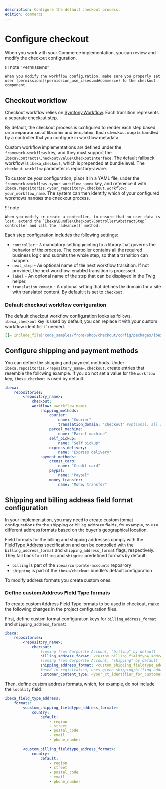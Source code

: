 ```yaml
---
description: Configure the default checkout process.
edition: commerce
---
```


# Configure checkout

When you work with your Commerce implementation, you can review and modify 
the checkout configuration.

!!! note "Permissions" 

    When you modify the workflow configuration, make sure you properly set user [permissions](permission_use_cases.md#commerce) to the checkout component.

## Checkout workflow

Checkout workflow relies on [Symfony Workflow](http://symfony.com/doc/5.4/components/workflow.html).
Each transition represents a separate checkout step. 

By default, the checkout process is configured to render each step based on a separate 
set of libraries and templates.
Each checkout step is handled by a controller that you configure in workflow metadata.

Custom workflow implementations are defined under the `framework.workflows` key, 
and they must support the `Ibexa\Contracts\Checkout\Value\CheckoutInterface`. 
The default fallback workflow is `ibexa_checkout`, which is prepended at bundle level.
The `checkout.workflow` parameter is repository-aware.

To customize your configuration, place it in a YAML file, under the `framework.workflows.<your_workflow_name>` key, and reference it with `ibexa.repositories.<your_repository>.checkout.workflow: your_workflow_name`. 
The system can then identify which of your configured workflows handles the checkout process.

!!! note 

    When you modify or create a controller, to ensure that no user data is lost, extend the `Ibexa\Bundle\Checkout\Controller\AbstractStep` controller and call the `advance()` method.

Each step configuration includes the following settings:

- `controller` - A mandatory setting pointing to a library that governs the behavior of the process. The controller contains all the required business logic and submits the whole step, so that a transition can happen.
- `next_step` - An optional name of the next workflow transition. If not provided, the next workflow-enabled transition is processed.
- `label` - An optional name of the step that can be displayed in the Twig helper.
- `translation_domain` - A optional setting that defines the domain for a site with translated content. By default it is set to `checkout`.

### Default checkout workflow configuration

The default checkout workflow configuration looks as follows. `ibexa_checkout` key is used by default, you can replace it with your custom workflow identifier if needed.

``` yaml
[[= include_file('code_samples/front/shop/checkout/config/packages/ibexa.yaml')=]]
```

## Configure shipping and payment methods

You can define the shipping and payment methods.
Under `ibexa.repositories.<repository_name>.checkout`, create entries that resemble 
the following example.
If you do not set a value for the `workflow` key, `ibexa_checkout` is used by default.

``` yaml 
ibexa:
    repositories:
        <repository_name>:
            checkout: 
            workflow: <workflow_name>
                shipping_methods:
                    courier:
                        name: "Courier"
                        translation_domain: "checkout" #optional, all shipping/payment methods use this one by default
                    parcel_machine:
                        name: "Parcel machine"
                    self_pickup:
                        name: "Self pickup"
                    express_delivery:
                        name: "Express delivery"
                payment_methods:
                    credit_card:
                        name: "Credit card"
                    paypal:
                        name: "Paypal"
                    money_transfer:
                        name: "Money transfer"
```

## Shipping and billing address field format configuration 

In your implementation, you may need to create custom format configurations 
for the shipping or billing address fields, for example, to use different address 
formats based on the buyer's geographical location.

Field formats for the billing and shipping addresses comply with the [FieldType Address](addressfield.md#formats) specification and can be controlled with the `billing_address_format` and `shipping_address_format` flags, respectively.
They fall back to `billing` and `shipping` predefined formats by default:

- `billing` is part of the `ibexa/corporate-accounts` repository 
- `shipping` is part of the `ibexa/checkout` bundle's default configuration 

To modify address formats you create custom ones.

### Define custom Address Field Type formats 

To create custom Address Field Type formats to be used in checkout, make the following changes in the project configuration files. 

First, define custom format configuration keys for `billing_address_format` and `shipping_address_format`:

``` yaml 
ibexa:
    repositories:
        <repository_name>:
            checkout:
                #coming from Corporate Account, "billing" by default
                billing_address_format: <custom_billing_fieldtype_address_format> 
                #coming from Corporate Account, "shipping" by default 
                shipping_address_format: <custom_shipping_fieldtype_address_format> 
                #used in registration, uses given shipping/billing addresses to pre-populate address forms in select_address checkout step, "customer" by default
                customer_content_type: <your_ct_identifier_for_customer> 
```

Then, define custom address formats, which, for example, do not include the `locality` field:

``` yaml 
ibexa_field_type_address:
    formats:
        <custom_shipping_fieldtype_address_format>:
            country:
                default:
                    - region
                    - street
                    - postal_code
                    - email
                    - phone_number
                    
        <custom_billing_fieldtype_address_format>:
            country:
                default:
                    - region
                    - street
                    - postal_code
                    - email
                    - phone_number
```
